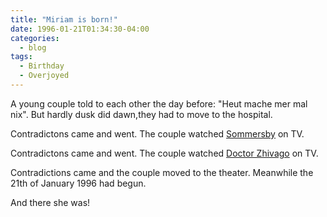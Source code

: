 ```yaml
---
title: "Miriam is born!"
date: 1996-01-21T01:34:30-04:00
categories:
  - blog
tags:
  - Birthday
  - Overjoyed
---
```


A young couple told to each other the day before: "Heut mache mer mal nix". But hardly dusk did dawn,they had to move to the hospital.

Contradictons came and went. The couple watched [Sommersby][sommersby] on TV.

Contradictons came and went. The couple watched [Doctor Zhivago][zhivago] on TV.

Contradictions came and the couple moved to the theater. Meanwhile the 21th of January 1996 had begun.

And there she was!


[sommersby]: https://en.wikipedia.org/wiki/Sommersby
[zhivago]: https://en.wikipedia.org/wiki/Doctor_Zhivago_(film)
